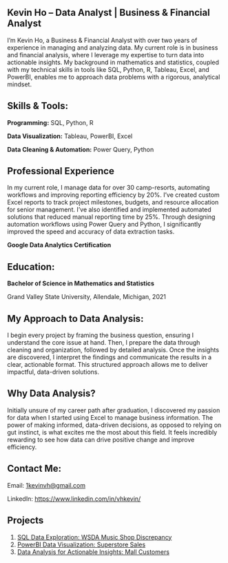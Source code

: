 ## Kevin Ho – Data Analyst | Business & Financial Analyst

I’m Kevin Ho, a Business & Financial Analyst with over two years of experience in managing and analyzing data. My current role is in business and financial analysis, where I leverage my expertise to turn data into actionable insights. My background in mathematics and statistics, coupled with my technical skills in tools like SQL, Python, R, Tableau, Excel, and PowerBI, enables me to approach data problems with a rigorous, analytical mindset.

## Skills & Tools:

**Programming:** SQL, Python, R

**Data Visualization:** Tableau, PowerBI, Excel

**Data Cleaning & Automation:** Power Query, Python

## Professional Experience

In my current role, I manage data for over 30 camp-resorts, automating workflows and improving reporting efficiency by 20%. I’ve created custom Excel reports to track project milestones, budgets, and resource allocation for senior management. I’ve also identified and implemented automated solutions that reduced manual reporting time by 25%. Through designing automation workflows using Power Query and Python, I significantly improved the speed and accuracy of data extraction tasks.

**Google Data Analytics Certification**

## Education:

**Bachelor of Science in Mathematics and Statistics**

Grand Valley State University, Allendale, Michigan, 2021

## My Approach to Data Analysis: 
I begin every project by framing the business question, ensuring I understand the core issue at hand. Then, I prepare the data through cleaning and organization, followed by detailed analysis. Once the insights are discovered, I interpret the findings and communicate the results in a clear, actionable format. This structured approach allows me to deliver impactful, data-driven solutions.

## Why Data Analysis? 
Initially unsure of my career path after graduation, I discovered my passion for data when I started using Excel to manage business information. The power of making informed, data-driven decisions, as opposed to relying on gut instinct, is what excites me the most about this field. It feels incredibly rewarding to see how data can drive positive change and improve efficiency.

## Contact Me:
Email: 1kevinvh@gmail.com

LinkedIn: https://www.linkedin.com/in/vhkevin/

## Projects

1. [SQL Data Exploration: WSDA Music Shop Discrepancy](https://github.com/1kevinvh/SQL-Data-Exploration.git)  
2. [PowerBI Data Visualization: Superstore Sales](https://github.com/1kevinvh/PowerBI-Visualization.git)
3. [Data Analysis for Actionable Insights: Mall Customers](https://github.com/1kevinvh/Customer-Demographics-and-Spending-Behavior-Analysis.git)
